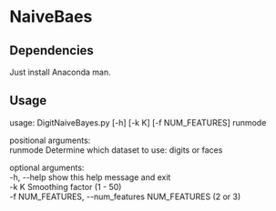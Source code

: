# NaiveBaes

## Dependencies
Just install Anaconda man.

## Usage
usage: DigitNaiveBayes.py [-h] [-k K] [-f NUM_FEATURES] runmode  

positional arguments:  
  runmode               Determine which dataset to use: digits or faces  

optional arguments:  
  -h, --help            show this help message and exit  
  -k K                  Smoothing factor (1 - 50)  
  -f NUM_FEATURES, --num_features NUM_FEATURES (2 or 3)  
